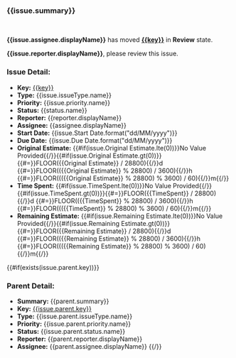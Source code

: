 ### {{issue.summary}}
<br/>

**{{issue.assignee.displayName}}** has moved **[{{key}}]({{url}})** in **Review** state.

**{{issue.reporter.displayName}}**, please review this issue.

### Issue Detail:
- **Key:** [{{key}}]({{url}})
- **Type:** {{issue.issueType.name}}
- **Priority:** {{issue.priority.name}}
- **Status:** {{status.name}}
- **Reporter:** {{reporter.displayName}}
- **Assignee:** {{assignee.displayName}}
- **Start Date:** {{issue.Start Date.format("dd/MM/yyyy")}}
- **Due Date:** {{issue.Due Date.format("dd/MM/yyyy")}}
- **Original Estimate:** {{#if(issue.Original Estimate.lte(0))}}No Value Provided{{/}}{{#if(issue.Original Estimate.gt(0))}}{{#=}}FLOOR({{Original Estimate}} / 28800){{/}}d {{#=}}FLOOR(({{Original Estimate}} % 28800) / 3600){{/}}h {{#=}}FLOOR((({{Original Estimate}} % 28800) % 3600) / 60){{/}}m{{/}}
- **Time Spent:** {{#if(issue.TimeSpent.lte(0))}}No Value Provided{{/}}{{#if(issue.TimeSpent.gt(0))}}{{#=}}FLOOR({{TimeSpent}} / 28800){{/}}d {{#=}}FLOOR(({{TimeSpent}} % 28800) / 3600){{/}}h {{#=}}FLOOR((({{TimeSpent}} % 28800) % 3600) / 60){{/}}m{{/}}
- **Remaining Estimate:** {{#if(issue.Remaining Estimate.lte(0))}}No Value Provided{{/}}{{#if(issue.Remaining Estimate.gt(0))}}{{#=}}FLOOR({{Remaining Estimate}} / 28800){{/}}d {{#=}}FLOOR(({{Remaining Estimate}} % 28800) / 3600){{/}}h {{#=}}FLOOR((({{Remaining Estimate}} % 28800) % 3600) / 60){{/}}m{{/}}

{{#if(exists(issue.parent.key))}}
### Parent Detail:
- **Summary:** {{parent.summary}}
- **Key:** [{{issue.parent.key}}]({{issue.parent.url}})
- **Type:** {{issue.parent.issueType.name}}
- **Priority:** {{issue.parent.priority.name}}
- **Status:** {{issue.parent.status.name}}
- **Reporter:** {{parent.reporter.displayName}}
- **Assignee:** {{parent.assignee.displayName}}
{{/}}